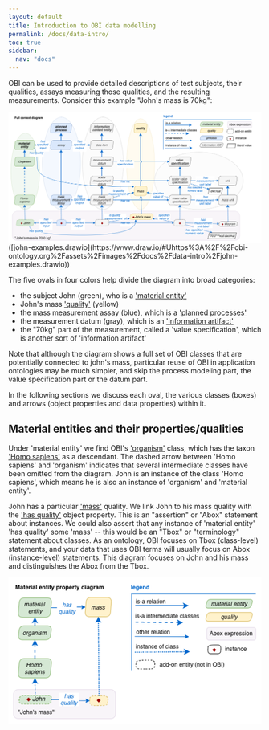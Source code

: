 ```yaml
---
layout: default
title: Introduction to OBI data modelling
permalink: /docs/data-intro/
toc: true
sidebar:
  nav: "docs"
---
```


OBI can be used to provide detailed descriptions of test subjects, their qualities, assays measuring those qualities, and the resulting measurements. Consider this example "John's mass is 70kg":

<img align="right" src="/assets/images/docs/data-intro/data_john_mass_context.png">
([john-examples.drawio](https://www.draw.io/#Uhttps%3A%2F%2Fobi-ontology.org%2Fassets%2Fimages%2Fdocs%2Fdata-intro%2Fjohn-examples.drawio))

The five ovals in four colors help divide the diagram into broad categories:

- the subject John (green), who is a ['material entity'](http://purl.obolibrary.org/obo/BFO_0000040)
- John's mass ['quality'](http://purl.obolibrary.org/obo/BFO_0000019) (yellow)
- the mass measurement assay (blue), which is a ['planned processes'](http://purl.obolibrary.org/obo/OBI_0000011)
- the measurement datum (gray), which is an ['information artifact'](http://purl.obolibrary.org/obo/IAO_0000030)
- the "70kg" part of the measurement, called a 'value specification', which is another sort of 'information artifact'

Note that although the diagram shows a full set of OBI classes that are potentially connected to john's mass, particular reuse of OBI in application ontologies may be much simpler, and skip the process modeling part, the value specification part or the datum part.

In the following sections we discuss each oval, the various classes (boxes) and arrows (object properties and data properties) within it.  

## Material entities and their properties/qualities

Under 'material entity' we find OBI's ['organism'](http://purl.obolibrary.org/obo/OBI_0100026) class, which has the taxon ['Homo sapiens'](http://purl.obolibrary.org/obo/NCBITaxon_9606) as a descendant. The dashed arrow between 'Homo sapiens' and 'organism' indicates that several intermediate classes have been omitted from the diagram. John is an instance of the class 'Homo sapiens', which means he is also an instance of 'organism' and 'material entity'.

John has a particular ['mass'](http://purl.obolibrary.org/obo/PATO_0000125) quality. We link John to his mass quality with the ['has quality'](http://purl.obolibrary.org/obo/RO_0000086) object property. This is an "assertion" or "Abox" statement about instances. We could also assert that any instance of 'material entity' 'has quality' some 'mass' -- this would be an "Tbox" or "terminology" statement about classes. As an ontology, OBI focuses on Tbox (class-level) statements, and your data that uses OBI terms will usually focus on Abox (instance-level) statements. This diagram focuses on John and his mass and distinguishes the Abox from the Tbox.

<img src="/assets/images/docs/data-intro/data_john_mass_entity_property.png">

